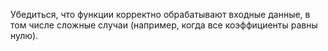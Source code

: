 Убедиться, что функции корректно обрабатывают входные данные, в том числе сложные случаи (например, когда все коэффициенты равны нулю).
